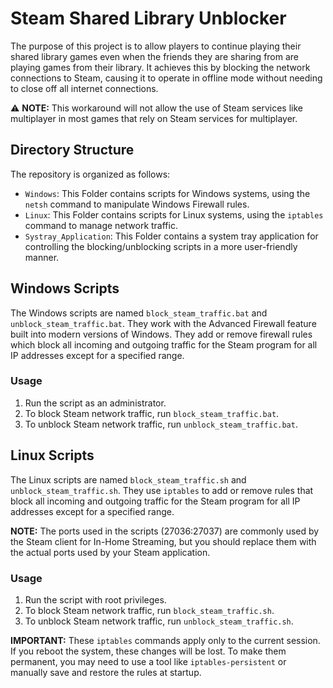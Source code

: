 # Steam Shared Library Unblocker

The purpose of this project is to allow players to continue playing their shared library games even when the friends they are sharing from are playing games from their library. It achieves this by blocking the network connections to Steam, causing it to operate in offline mode without needing to close off all internet connections.

⚠️ **NOTE:** This workaround will not allow the use of Steam services like multiplayer in most games that rely on Steam services for multiplayer.

## Directory Structure

The repository is organized as follows:

- `Windows`: This Folder contains scripts for Windows systems, using the `netsh` command to manipulate Windows Firewall rules.
- `Linux`: This Folder contains scripts for Linux systems, using the `iptables` command to manage network traffic.
- `Systray_Application`: This Folder contains a system tray application for controlling the blocking/unblocking scripts in a more user-friendly manner.

## Windows Scripts

The Windows scripts are named `block_steam_traffic.bat` and `unblock_steam_traffic.bat`. They work with the Advanced Firewall feature built into modern versions of Windows. They add or remove firewall rules which block all incoming and outgoing traffic for the Steam program for all IP addresses except for a specified range.

### Usage

1. Run the script as an administrator.
2. To block Steam network traffic, run `block_steam_traffic.bat`.
3. To unblock Steam network traffic, run `unblock_steam_traffic.bat`.

## Linux Scripts

The Linux scripts are named `block_steam_traffic.sh` and `unblock_steam_traffic.sh`. They use `iptables` to add or remove rules that block all incoming and outgoing traffic for the Steam program for all IP addresses except for a specified range.

**NOTE:** The ports used in the scripts (27036:27037) are commonly used by the Steam client for In-Home Streaming, but you should replace them with the actual ports used by your Steam application.

### Usage

1. Run the script with root privileges.
2. To block Steam network traffic, run `block_steam_traffic.sh`.
3. To unblock Steam network traffic, run `unblock_steam_traffic.sh`.

**IMPORTANT:** These `iptables` commands apply only to the current session. If you reboot the system, these changes will be lost. To make them permanent, you may need to use a tool like `iptables-persistent` or manually save and restore the rules at startup.

